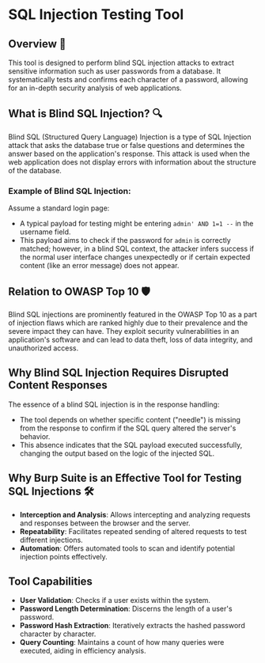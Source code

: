 # SQL Injection Testing Tool

## Overview 🌟
This tool is designed to perform blind SQL injection attacks to extract sensitive information such as user passwords from a database. It systematically tests and confirms each character of a password, allowing for an in-depth security analysis of web applications.

## What is Blind SQL Injection? 🔍
Blind SQL (Structured Query Language) Injection is a type of SQL Injection attack that asks the database true or false questions and determines the answer based on the application's response. This attack is used when the web application does not display errors with information about the structure of the database.

### Example of Blind SQL Injection:
Assume a standard login page:
- A typical payload for testing might be entering `admin' AND 1=1 --` in the username field.
- This payload aims to check if the password for `admin` is correctly matched; however, in a blind SQL context, the attacker infers success if the normal user interface changes unexpectedly or if certain expected content (like an error message) does not appear.

## Relation to OWASP Top 10 🛡️
Blind SQL injections are prominently featured in the OWASP Top 10 as a part of injection flaws which are ranked highly due to their prevalence and the severe impact they can have. They exploit security vulnerabilities in an application's software and can lead to data theft, loss of data integrity, and unauthorized access.

## Why Blind SQL Injection Requires Disrupted Content Responses
The essence of a blind SQL injection is in the response handling:
- The tool depends on whether specific content ("needle") is missing from the response to confirm if the SQL query altered the server's behavior.
- This absence indicates that the SQL payload executed successfully, changing the output based on the logic of the injected SQL.

## Why Burp Suite is an Effective Tool for Testing SQL Injections 🛠️
- **Interception and Analysis**: Allows intercepting and analyzing requests and responses between the browser and the server.
- **Repeatability**: Facilitates repeated sending of altered requests to test different injections.
- **Automation**: Offers automated tools to scan and identify potential injection points effectively.

## Tool Capabilities
- **User Validation**: Checks if a user exists within the system.
- **Password Length Determination**: Discerns the length of a user's password.
- **Password Hash Extraction**: Iteratively extracts the hashed password character by character.
- **Query Counting**: Maintains a count of how many queries were executed, aiding in efficiency analysis.
